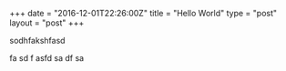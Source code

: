 +++
date = "2016-12-01T22:26:00Z"
title = "Hello World"
type = "post"
layout = "post"
+++

sodhfakshfasd

<!-- more -->

fa
sd
f
asfd
sa
df
sa
